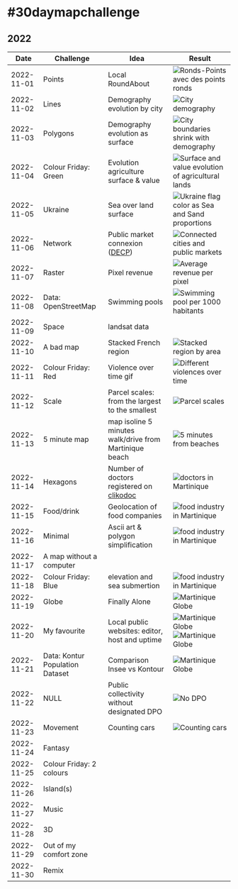 # \#30daymapchallenge

## 2022

|Date|Challenge| Idea                             |Result|
|----|---------|----------------------------------|------|
|2022-11-01|Points| Local RoundAbout              |![Ronds-Points avec des points ronds](https://raw.githubusercontent.com/glefait/30daymapchallenge/main/2022/output/2022-11-01.png)|
|2022-11-02|Lines| Demography evolution by city   |![City demography](https://raw.githubusercontent.com/glefait/30daymapchallenge/main/2022/output/2022-11-02.png)|
|2022-11-03|Polygons| Demography evolution as surface |![City boundaries shrink with demography](https://raw.githubusercontent.com/glefait/30daymapchallenge/main/2022/output/2022-11-03.png)|
|2022-11-04|Colour Friday: Green| Evolution agriculture surface & value  |![Surface and value evolution of agricultural lands](https://raw.githubusercontent.com/glefait/30daymapchallenge/main/2022/output/2022-11-04.png)|
|2022-11-05|Ukraine| Sea over land surface            |![Ukraine flag color as Sea and Sand proportions](https://raw.githubusercontent.com/glefait/30daymapchallenge/main/2022/output/2022-11-05.png)|
|2022-11-06|Network| Public market connexion ([DECP](https://data.economie.gouv.fr/explore/dataset/decp_augmente))   |![Connected cities and public markets](https://raw.githubusercontent.com/glefait/30daymapchallenge/main/2022/output/2022-11-06.png)|
|2022-11-07|Raster| Pixel revenue           |![Average revenue per pixel](https://raw.githubusercontent.com/glefait/30daymapchallenge/main/2022/output/2022-11-07.png)|
|2022-11-08|Data: OpenStreetMap| Swimming pools                   |![Swimming pool per 1000 habitants](https://raw.githubusercontent.com/glefait/30daymapchallenge/main/2022/output/2022-11-08.png)|
|2022-11-09|Space|landsat data||
|2022-11-10|A bad map| Stacked French region    |![Stacked region by area](https://raw.githubusercontent.com/glefait/30daymapchallenge/main/2022/output/2022-11-10.png)|
|2022-11-11|Colour Friday: Red| Violence over time gif |![Different violences over time](https://raw.githubusercontent.com/glefait/30daymapchallenge/main/2022/output/2022-11-11.gif)|
|2022-11-12|Scale| Parcel scales: from the largest to the smallest |![Parcel scales](https://raw.githubusercontent.com/glefait/30daymapchallenge/main/2022/output/2022-11-12.png)|
|2022-11-13|5 minute map|map isoline 5 minutes walk/drive from Martinique beach |![5 minutes from beaches](https://raw.githubusercontent.com/glefait/30daymapchallenge/main/2022/output/2022-11-13.png)|
|2022-11-14|Hexagons|Number of doctors registered on [clikodoc](https://www.clikodoc.com/)|![doctors in Martinique](https://raw.githubusercontent.com/glefait/30daymapchallenge/main/2022/output/2022-11-14.png)|
|2022-11-15|Food/drink| Geolocation of food companies |![food industry in Martinique](https://raw.githubusercontent.com/glefait/30daymapchallenge/main/2022/output/2022-11-15.png)|
|2022-11-16|Minimal| Ascii art & polygon simplification                       |![food industry in Martinique](https://raw.githubusercontent.com/glefait/30daymapchallenge/main/2022/output/2022-11-16.gif)|
|2022-11-17|A map without a computer|||
|2022-11-18|Colour Friday: Blue| elevation and sea submertion     |![food industry in Martinique](https://raw.githubusercontent.com/glefait/30daymapchallenge/main/2022/output/2022-11-18.png)|
|2022-11-19|Globe| Finally Alone              |![Martinique Globe](https://raw.githubusercontent.com/glefait/30daymapchallenge/main/2022/output/2022-11-19.png)|
|2022-11-20|My favourite|Local public websites: editor, host and uptime|![Martinique Globe](https://raw.githubusercontent.com/glefait/30daymapchallenge/main/2022/output/2022-11-20a.png) ![Martinique Globe](https://raw.githubusercontent.com/glefait/30daymapchallenge/main/2022/output/2022-11-20b.png)|
|2022-11-21|Data: Kontur Population Dataset|Comparison Insee vs Kontour|![Martinique Globe](https://raw.githubusercontent.com/glefait/30daymapchallenge/main/2022/output/2022-11-21.png)|
|2022-11-22|NULL|Public collectivity without designated DPO|![No DPO](https://raw.githubusercontent.com/glefait/30daymapchallenge/main/2022/output/2022-11-22.png)|
|2022-11-23|Movement|Counting cars|![Counting cars](https://raw.githubusercontent.com/glefait/30daymapchallenge/main/2022/output/2022-11-23.png)|
|2022-11-24|Fantasy|||
|2022-11-25|Colour Friday: 2 colours|||
|2022-11-26|Island(s)|||
|2022-11-27|Music|||
|2022-11-28|3D|||
|2022-11-29|Out of my comfort zone|||
|2022-11-30|Remix|||
